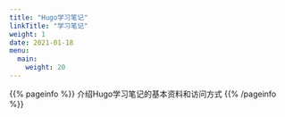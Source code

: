 ```yaml
---
title: "Hugo学习笔记"
linkTitle: "学习笔记"
weight: 1
date: 2021-01-18
menu:
  main:
    weight: 20
---
```


{{% pageinfo %}}
介绍Hugo学习笔记的基本资料和访问方式
{{% /pageinfo %}}




